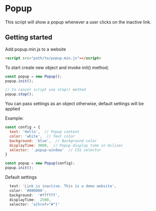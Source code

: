 # Popup

This script will show a popup whenever a user clicks on the inactive link.

## Getting started


Add popup.min.js to a website

```html
<script src="path/to/popup.min.js"></script>
```

To start create new object and invoke init() method;

```javascript
const popup = new Popup();
popup.init();

// to cancel script use stop() method
popup.stop();
```

You can pass settings as an object
otherwise, default settings will be applied

Example:

```javascript
const config = {
  text: 'Hello',  // Popup content
  color: 'white',  // Text color
  background: 'blue',  // Background color
  displayTime: 3000,  // Popup display time in milisec
  selector: '.popup-window'  // CSS selector
}

const popup = new Popup(config);
popup.init();
```

Default settings

```javascript
  text: 'Link is inactive. This is a demo website',
  color: '#000000',
  background:  '#ffffff',
  displayTime:  2500,
  selector: 'a[href="#"]'
```











